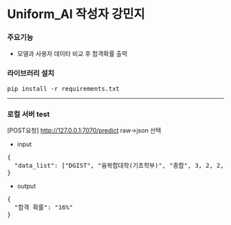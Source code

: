 # Uniform_AI 작성자 강민지

### 주요기능
- 모델과 사용자 데이터 비교 후 합격확률 출력

### 라이브러리 설치
<pre>
pip install -r requirements.txt
</pre>

---

### 로컬 서버 test
[POST요청]   http://127.0.0.1:7070/predict   raw->json 선택
- input
<pre>
{
  "data_list": ["DGIST", "융복합대학(기초학부)", "종합", 3, 2, 2, 270, 1]  
}
</pre>

- output
<pre>
{
  "합격 확률": "16%"
}
</pre>
